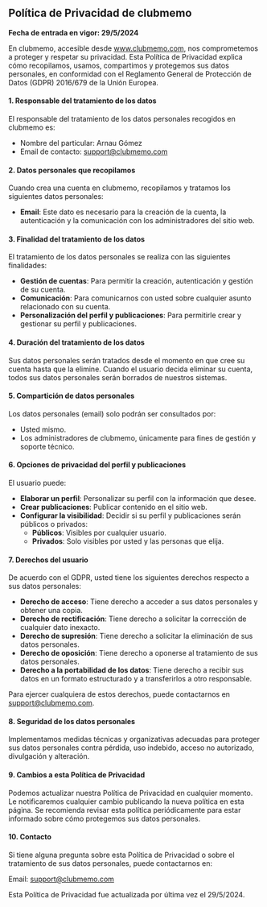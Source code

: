 ## Política de Privacidad de clubmemo

**Fecha de entrada en vigor: 29/5/2024**

En clubmemo, accesible desde www.clubmemo.com, nos comprometemos a proteger y respetar su privacidad. Esta Política de Privacidad explica cómo recopilamos, usamos, compartimos y protegemos sus datos personales, en conformidad con el Reglamento General de Protección de Datos (GDPR) 2016/679 de la Unión Europea.

#### 1. Responsable del tratamiento de los datos

El responsable del tratamiento de los datos personales recogidos en clubmemo es:

- Nombre del particular: Arnau Gómez
- Email de contacto: support@clubmemo.com

#### 2. Datos personales que recopilamos

Cuando crea una cuenta en clubmemo, recopilamos y tratamos los siguientes datos personales:

- **Email**: Este dato es necesario para la creación de la cuenta, la autenticación y la comunicación con los administradores del sitio web.

#### 3. Finalidad del tratamiento de los datos

El tratamiento de los datos personales se realiza con las siguientes finalidades:

- **Gestión de cuentas**: Para permitir la creación, autenticación y gestión de su cuenta.
- **Comunicación**: Para comunicarnos con usted sobre cualquier asunto relacionado con su cuenta.
- **Personalización del perfil y publicaciones**: Para permitirle crear y gestionar su perfil y publicaciones.

#### 4. Duración del tratamiento de los datos

Sus datos personales serán tratados desde el momento en que cree su cuenta hasta que la elimine. Cuando el usuario decida eliminar su cuenta, todos sus datos personales serán borrados de nuestros sistemas.

#### 5. Compartición de datos personales

Los datos personales (email) solo podrán ser consultados por:

- Usted mismo.
- Los administradores de clubmemo, únicamente para fines de gestión y soporte técnico.

#### 6. Opciones de privacidad del perfil y publicaciones

El usuario puede:

- **Elaborar un perfil**: Personalizar su perfil con la información que desee.
- **Crear publicaciones**: Publicar contenido en el sitio web.
- **Configurar la visibilidad**: Decidir si su perfil y publicaciones serán públicos o privados:
  - **Públicos**: Visibles por cualquier usuario.
  - **Privados**: Solo visibles por usted y las personas que elija.

#### 7. Derechos del usuario

De acuerdo con el GDPR, usted tiene los siguientes derechos respecto a sus datos personales:

- **Derecho de acceso**: Tiene derecho a acceder a sus datos personales y obtener una copia.
- **Derecho de rectificación**: Tiene derecho a solicitar la corrección de cualquier dato inexacto.
- **Derecho de supresión**: Tiene derecho a solicitar la eliminación de sus datos personales.
- **Derecho de oposición**: Tiene derecho a oponerse al tratamiento de sus datos personales.
- **Derecho a la portabilidad de los datos**: Tiene derecho a recibir sus datos en un formato estructurado y a transferirlos a otro responsable.

Para ejercer cualquiera de estos derechos, puede contactarnos en support@clubmemo.com.

#### 8. Seguridad de los datos personales

Implementamos medidas técnicas y organizativas adecuadas para proteger sus datos personales contra pérdida, uso indebido, acceso no autorizado, divulgación y alteración.

#### 9. Cambios a esta Política de Privacidad

Podemos actualizar nuestra Política de Privacidad en cualquier momento. Le notificaremos cualquier cambio publicando la nueva política en esta página. Se recomienda revisar esta política periódicamente para estar informado sobre cómo protegemos sus datos personales.

#### 10. Contacto

Si tiene alguna pregunta sobre esta Política de Privacidad o sobre el tratamiento de sus datos personales, puede contactarnos en:

Email: support@clubmemo.com

Esta Política de Privacidad fue actualizada por última vez el 29/5/2024.
